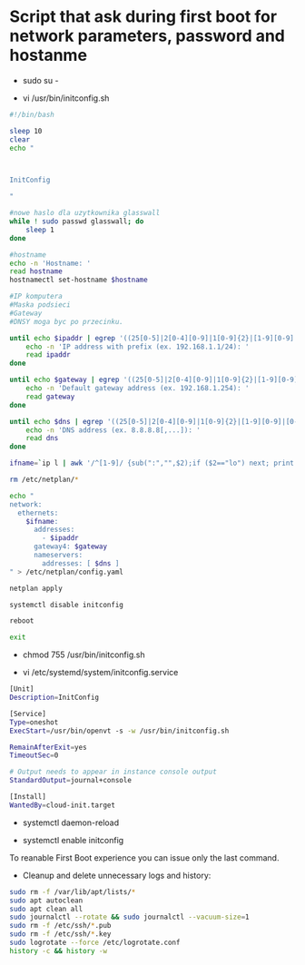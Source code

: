 # Script that ask during first boot for network parameters, password and hostanme

 -   sudo su -

 -   vi /usr/bin/initconfig.sh

```bash
#!/bin/bash

sleep 10
clear
echo "



InitConfig

"

#nowe haslo dla uzytkownika glasswall
while ! sudo passwd glasswall; do
	sleep 1
done

#hostname
echo -n 'Hostname: '
read hostname
hostnamectl set-hostname $hostname

#IP komputera
#Maska podsieci
#Gateway
#DNSY moga byc po przecinku.

until echo $ipaddr | egrep '((25[0-5]|2[0-4][0-9]|1[0-9]{2}|[1-9][0-9]|[0-9])\.){3}(25[0-5]|2[0-4][0-9]|1[0-9]{2}|[1-9][0-9]|[0-9])\/([1-2][0-9]|3[0-1])'; do
	echo -n 'IP address with prefix (ex. 192.168.1.1/24): '
	read ipaddr
done

until echo $gateway | egrep '((25[0-5]|2[0-4][0-9]|1[0-9]{2}|[1-9][0-9]|[0-9])\.){3}(25[0-5]|2[0-4][0-9]|1[0-9]{2}|[1-9][0-9]|[0-9])'; do
	echo -n 'Default gateway address (ex. 192.168.1.254): '
	read gateway
done

until echo $dns | egrep '((25[0-5]|2[0-4][0-9]|1[0-9]{2}|[1-9][0-9]|[0-9])\.){3}(25[0-5]|2[0-4][0-9]|1[0-9]{2}|[1-9][0-9]|[0-9])'; do
	echo -n 'DNS address (ex. 8.8.8.8[,...]): '
	read dns
done

ifname=`ip l | awk '/^[1-9]/ {sub(":","",$2);if ($2=="lo") next; print $2;nextfile}'`

rm /etc/netplan/*

echo "
network:
  ethernets:
    $ifname:
      addresses:
        - $ipaddr
      gateway4: $gateway
      nameservers:
        addresses: [ $dns ]
" > /etc/netplan/config.yaml

netplan apply

systemctl disable initconfig

reboot

exit
```

 -   chmod 755 /usr/bin/initconfig.sh
	
 -   vi /etc/systemd/system/initconfig.service
	
```bash
[Unit]
Description=InitConfig

[Service]
Type=oneshot
ExecStart=/usr/bin/openvt -s -w /usr/bin/initconfig.sh

RemainAfterExit=yes
TimeoutSec=0

# Output needs to appear in instance console output
StandardOutput=journal+console

[Install]
WantedBy=cloud-init.target
```
 -   systemctl daemon-reload
	
 -   systemctl enable initconfig
 
 To reanable First Boot experience you can issue only the last command.
 
 -   Cleanup and delete unnecessary logs and history:
```bash
sudo rm -f /var/lib/apt/lists/*
sudo apt autoclean
sudo apt clean all
sudo journalctl --rotate && sudo journalctl --vacuum-size=1
sudo rm -f /etc/ssh/*.pub
sudo rm -f /etc/ssh/*.key
sudo logrotate --force /etc/logrotate.conf
history -c && history -w
```
